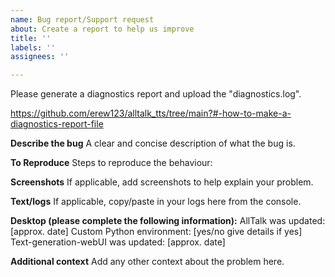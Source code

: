 ```yaml
---
name: Bug report/Support request
about: Create a report to help us improve
title: ''
labels: ''
assignees: ''

---
```


Please generate a diagnostics report and upload the "diagnostics.log".

https://github.com/erew123/alltalk_tts/tree/main?#-how-to-make-a-diagnostics-report-file

**Describe the bug**
A clear and concise description of what the bug is.

**To Reproduce**
Steps to reproduce the behaviour:

**Screenshots**
If applicable, add screenshots to help explain your problem.

**Text/logs**
If applicable, copy/paste in your logs here from the console.

**Desktop (please complete the following information):**
AllTalk was updated: [approx. date]
Custom Python environment: [yes/no give details if yes]
Text-generation-webUI was updated: [approx. date]

**Additional context**
Add any other context about the problem here.
